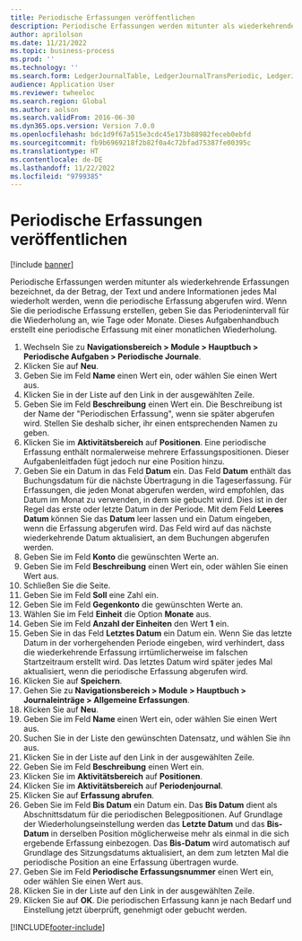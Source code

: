 ```yaml
---
title: Periodische Erfassungen veröffentlichen
description: Periodische Erfassungen werden mitunter als wiederkehrende Erfassungen bezeichnet, da der Betrag, der Text und andere Informationen jedes Mal wiederholt werden, wenn die periodische Erfassung abgerufen wird.
author: aprilolson
ms.date: 11/21/2022
ms.topic: business-process
ms.prod: ''
ms.technology: ''
ms.search.form: LedgerJournalTable, LedgerJournalTransPeriodic, LedgerJournalTransDaily
audience: Application User
ms.reviewer: twheeloc
ms.search.region: Global
ms.author: aolson
ms.search.validFrom: 2016-06-30
ms.dyn365.ops.version: Version 7.0.0
ms.openlocfilehash: bdc1d9f67a515e3cdc45e173b88982feceb0ebfd
ms.sourcegitcommit: fb9b6969218f2b82f0a4c72bfad75387fe00395c
ms.translationtype: HT
ms.contentlocale: de-DE
ms.lasthandoff: 11/22/2022
ms.locfileid: "9799385"
---
```

# <a name="post-periodic-journals"></a>Periodische Erfassungen veröffentlichen

[!include [banner](../../includes/banner.md)]

Periodische Erfassungen werden mitunter als wiederkehrende Erfassungen bezeichnet, da der Betrag, der Text und andere Informationen jedes Mal wiederholt werden, wenn die periodische Erfassung abgerufen wird. Wenn Sie die periodische Erfassung erstellen, geben Sie das Periodenintervall für die Wiederholung an, wie Tage oder Monate. Dieses Aufgabenhandbuch erstellt eine periodische Erfassung mit einer monatlichen Wiederholung.

1. Wechseln Sie zu **Navigationsbereich > Module > Hauptbuch > Periodische Aufgaben > Periodische Journale**.
2. Klicken Sie auf **Neu**.
3. Geben Sie im Feld **Name** einen Wert ein, oder wählen Sie einen Wert aus.
4. Klicken Sie in der Liste auf den Link in der ausgewählten Zeile.
5. Geben Sie im Feld **Beschreibung** einen Wert ein. Die Beschreibung ist der Name der "Periodischen Erfassung", wenn sie später abgerufen wird. Stellen Sie deshalb sicher, ihr einen entsprechenden Namen zu geben.
6. Klicken Sie im **Aktivitätsbereich** auf **Positionen**. Eine periodische Erfassung enthält normalerweise mehrere Erfassungspositionen. Dieser Aufgabenleitfaden fügt jedoch nur eine Position hinzu.
7. Geben Sie ein Datum in das Feld **Datum** ein. Das Feld **Datum** enthält das Buchungsdatum für die nächste Übertragung in die Tageserfassung. Für Erfassungen, die jeden Monat abgerufen werden, wird empfohlen, das Datum im Monat zu verwenden, in dem sie gebucht wird. Dies ist in der Regel das erste oder letzte Datum in der Periode. Mit dem Feld **Leeres Datum** können Sie das **Datum** leer lassen und ein Datum eingeben, wenn die Erfassung abgerufen wird. Das Feld wird auf das nächste wiederkehrende Datum aktualisiert, an dem Buchungen abgerufen werden. 
8. Geben Sie im Feld **Konto** die gewünschten Werte an.
9. Geben Sie im Feld **Beschreibung** einen Wert ein, oder wählen Sie einen Wert aus.
10. Schließen Sie die Seite.
11. Geben Sie im Feld **Soll** eine Zahl ein.
12. Geben Sie im Feld **Gegenkonto** die gewünschten Werte an.
13. Wählen Sie im Feld **Einheit** die Option **Monate** aus.
14. Geben Sie im Feld **Anzahl der Einheiten** den Wert **1** ein.
15. Geben Sie in das Feld **Letztes Datum** ein Datum ein. Wenn Sie das letzte Datum in der vorhergehenden Periode eingeben, wird verhindert, dass die wiederkehrende Erfassung irrtümlicherweise im falschen Startzeitraum erstellt wird. Das letztes Datum wird später jedes Mal aktualisiert, wenn die periodische Erfassung abgerufen wird. 
16. Klicken Sie auf **Speichern**.
17. Gehen Sie zu **Navigationsbereich > Module > Hauptbuch > Journaleinträge > Allgemeine Erfassungen**.
18. Klicken Sie auf **Neu**.
19. Geben Sie im Feld **Name** einen Wert ein, oder wählen Sie einen Wert aus.
20. Suchen Sie in der Liste den gewünschten Datensatz, und wählen Sie ihn aus.
21. Klicken Sie in der Liste auf den Link in der ausgewählten Zeile.
22. Geben Sie im Feld **Beschreibung** einen Wert ein.
23. Klicken Sie im **Aktivitätsbereich** auf **Positionen**.
24. Klicken Sie im **Aktivitätsbereich** auf **Periodenjournal**.
25. Klicken Sie auf **Erfassung abrufen**.
26. Geben Sie im Feld **Bis Datum** ein Datum ein. Das **Bis Datum** dient als Abschnittsdatum für die periodischen Belegpositionen. Auf Grundlage der Wiederholungseinstellung werden das **Letzte Datum** und das **Bis-Datum** in derselben Position möglicherweise mehr als einmal in die sich ergebende Erfassung einbezogen. Das **Bis-Datum** wird automatisch auf Grundlage des Sitzungsdatums aktualisiert, an dem zum letzten Mal die periodische Position an eine Erfassung übertragen wurde. 
27. Geben Sie im Feld **Periodische Erfassungsnummer** einen Wert ein, oder wählen Sie einen Wert aus.
28. Klicken Sie in der Liste auf den Link in der ausgewählten Zeile.
29. Klicken Sie auf **OK**. Die periodischen Erfassung kann je nach Bedarf und Einstellung jetzt überprüft, genehmigt oder gebucht werden.   


[!INCLUDE[footer-include](../../../includes/footer-banner.md)]
